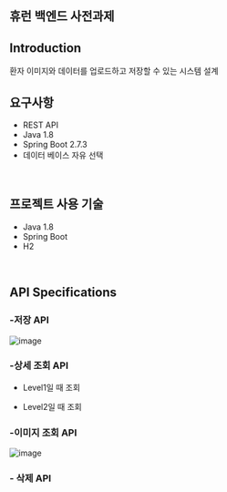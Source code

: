 ## 휴런 **백엔드 사전과제**

## Introduction

환자 이미지와 데이터를 업로드하고 저장할 수 있는 시스템 설계
</br>

## 요구사항

- REST API
- Java 1.8
- Spring Boot 2.7.3
- 데이터 베이스 자유 선택
</br>


## 프로젝트 사용 기술
- Java 1.8
- Spring Boot
- H2
</br>

## **API Specifications**

### -저장 API 
![image](https://user-images.githubusercontent.com/69364279/185926929-bf1748a0-2baf-4241-87d9-664a9f511db6.png)


### -상세 조회 API

- Level1일 때 조회


- Level2일 때 조회

### -이미지 조회 API
![image](https://user-images.githubusercontent.com/69364279/186042971-3f9b54b8-5bd6-47dd-9135-3c15e57feb4a.png)


### - 삭제 API
